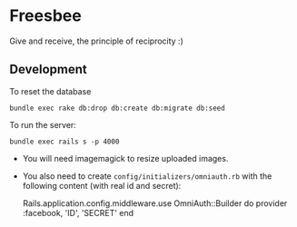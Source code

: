 # Freesbee

Give and receive, the principle of reciprocity :)

## Development

To reset the database

    bundle exec rake db:drop db:create db:migrate db:seed

To run the server:

    bundle exec rails s -p 4000

* You will need imagemagick to resize uploaded images.
* You also need to create `config/initializers/omniauth.rb` with the following content (with real id and secret): 

    Rails.application.config.middleware.use OmniAuth::Builder do
      provider :facebook, 'ID', 'SECRET'
    end

